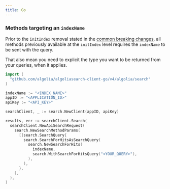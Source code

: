 ```yaml
---
title: Go
---
```


### Methods targeting an `indexName`

Prior to the `initIndex` removal stated in the [common breaking changes](/docs/clients/migration-guides/#common-breaking-changes), all methods previously available at the `initIndex` level requires the `indexName` to be sent with the query.

That also mean you need to explicit the type you want to be returned from your queries, when it applies.

```go
import (
  "github.com/algolia/algoliasearch-client-go/v4/algolia/search"
)

indexName := "<INDEX_NAME>"
appID := "<APPLICATION_ID>"
apiKey := "<API_KEY>"

searchClient, _ := search.NewClient(appID, apiKey)

results, err := searchClient.Search(
  searchClient.NewApiSearchRequest(
    search.NewSearchMethodParams(
      []search.SearchQuery{
        search.SearchForHitsAsSearchQuery(
          search.NewSearchForHits(
            indexName,
            search.WithSearchForHitsQuery("<YOUR_QUERY>"),
          ),
        ),
      },
    ),
  ),
)
```
